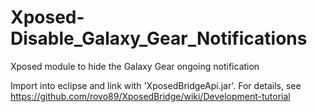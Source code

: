 Xposed-Disable_Galaxy_Gear_Notifications
========================================

Xposed module to hide the Galaxy Gear ongoing notification

Import into eclipse and link with 'XposedBridgeApi.jar'. For details, see https://github.com/rovo89/XposedBridge/wiki/Development-tutorial

